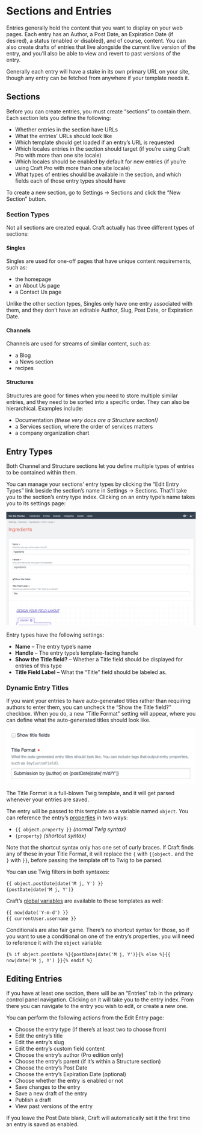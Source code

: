 # Sections and Entries

Entries generally hold the content that you want to display on your web pages. Each entry has an Author, a Post Date, an Expiration Date (if desired), a status (enabled or disabled), and of course, content. You can also create drafts of entries that live alongside the current live version of the entry, and you’ll also be able to view and revert to past versions of the entry.

Generally each entry will have a stake in its own primary URL on your site, though any entry can be fetched from anywhere if your template needs it.

## Sections

Before you can create entries, you must create “sections” to contain them. Each section lets you define the following:

* Whether entries in the section have URLs
* What the entries’ URLs should look like
* Which template should get loaded if an entry’s URL is requested
* Which locales entries in the section should target (if you’re using Craft Pro with more than one site locale)
* Which locales should be enabled by default for new entries (if you’re using Craft Pro with more than one site locale)
* What types of entries should be available in the section, and which fields each of those entry types should have

To create a new section, go to Settings → Sections and click the “New Section” button.

### Section Types

Not all sections are created equal. Craft actually has three different types of sections:

#### Singles

Singles are used for one-off pages that have unique content requirements, such as:

* the homepage
* an About Us page
* a Contact Us page

Unlike the other section types, Singles only have one entry associated with them, and they don’t have an editable Author, Slug, Post Date, or Expiration Date.

#### Channels

Channels are used for streams of similar content, such as:

* a Blog
* a News section
* recipes

#### Structures

Structures are good for times when you need to store multiple similar entries, and they need to be sorted into a specific order. They can also be hierarchical. Examples include:

* Documentation _(these very docs are a Structure section!)_
* a Services section, where the order of services matters
* a company organization chart

## Entry Types

Both Channel and Structure sections let you define multiple types of entries to be contained within them.

You can manage your sections’ entry types by clicking the “Edit Entry Types” link beside the section’s name in Settings → Sections. That’ll take you to the section’s entry type index. Clicking on an entry type’s name takes you to its settings page:

![Entry Type Settings](./images/entrytype-settings.jpg)

Entry types have the following settings:

* **Name** – The entry type’s name
* **Handle** – The entry type’s template-facing handle
* **Show the Title field?** – Whether a Title field should be displayed for entries of this type
* **Title Field Label** – What the “Title” field should be labeled as.

### Dynamic Entry Titles

If you want your entries to have auto-generated titles rather than requiring authors to enter them, you can uncheck the “Show the Title field?” checkbox. When you do, a new “Title Format” setting will appear, where you can define what the auto-generated titles should look like.

![Entry Type Settings Title Format](./images/entrytype-settings-titleformat.jpg)

The Title Format is a full-blown Twig template, and it will get parsed whenever your entries are saved.

The entry will be passed to this template as a variable named `object`. You can reference the entry’s [properties](templating/entrymodel.md#properties) in two ways:

* `{{ object.property }}` _(normal Twig syntax)_
* `{property}` _(shortcut syntax)_

Note that the shortcut syntax only has one set of curly braces. If Craft finds any of these in your Title Format, it will replace the `{` with `{{object.` and the `}` with `}}`, before passing the template off to Twig to be parsed.

You can use Twig filters in both syntaxes:

```twig
{{ object.postDate|date('M j, Y') }}
{postDate|date('M j, Y')}
```

Craft’s [global variables](templating/global-variables.md) are available to these templates as well:

```twig
{{ now|date('Y-m-d') }}
{{ currentUser.username }}
```

Conditionals are also fair game. There’s no shortcut syntax for those, so if you want to use a conditional on one of the entry’s properties, you will need to reference it with the `object` variable:

```twig
{% if object.postDate %}{postDate|date('M j, Y')}{% else %}{{ now|date('M j, Y') }}{% endif %}
```

## Editing Entries

If you have at least one section, there will be an “Entries” tab in the primary control panel navigation. Clicking on it will take you to the entry index. From there you can navigate to the entry you wish to edit, or create a new one.

You can perform the following actions from the Edit Entry page:

* Choose the entry type (if there’s at least two to choose from)
* Edit the entry’s title
* Edit the entry’s slug
* Edit the entry’s custom field content
* Choose the entry’s author (Pro edition only)
* Choose the entry’s parent (if it’s within a Structure section)
* Choose the entry’s Post Date
* Choose the entry’s Expiration Date (optional)
* Choose whether the entry is enabled or not
* Save changes to the entry
* Save a new draft of the entry
* Publish a draft
* View past versions of the entry

If you leave the Post Date blank, Craft will automatically set it the first time an entry is saved as enabled.
